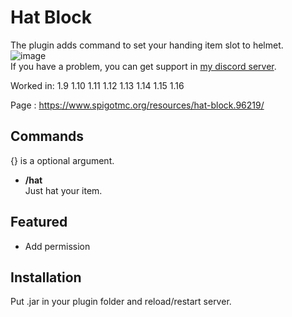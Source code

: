 # Hat Block
The plugin adds command to set your handing item slot to helmet.  
![image](https://user-images.githubusercontent.com/51872161/133630732-bb71c4a9-695e-45aa-b603-20ecd89f48a4.png)  
If you have a problem, you can get support in [my discord server](https://discord.gg/A8XtpJhHrV).

Worked in: 1.9 1.10 1.11 1.12 1.13 1.14 1.15 1.16

Page : https://www.spigotmc.org/resources/hat-block.96219/

## Commands
{} is a optional argument.

* **/hat**  
Just hat your item.

## Featured
* Add permission

## Installation
Put .jar in your plugin folder and reload/restart server.
